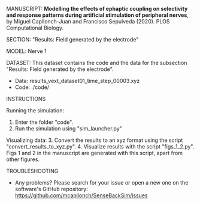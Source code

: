 MANUSCRIPT: <b>Modelling the effects of ephaptic coupling on selectivity and response patterns during artificial stimulation of peripheral nerves</b>, by Miguel Capllonch-Juan and Francisco Sepulveda (2020). PLOS Computational Biology.

SECTION: "Results: Field generated by the electrode"

MODEL: Nerve 1

DATASET:
This dataset contains the code and the data for the subsection "Results: Field generated by the electrode".

 - Data: results_vext_dataset01_time_step_00003.xyz
 - Code: ./code/

INSTRUCTIONS

Running the simulation:
1. Enter the  folder "code".
2. Run the simulation using "sim_launcher.py"

Visualizing data:
3. Convert the results to an xyz format using the script "convert_results_to_xyz.py".
4. Visualize results with the script "figs_1_2.py". Figs 1 and 2 in the manuscript are generated with this script, apart from other figures.

TROUBLESHOOTING
 - Any problems? Please search for your issue or open a new one on the software's GitHub repository: https://github.com/mcapllonch/SenseBackSim/issues

